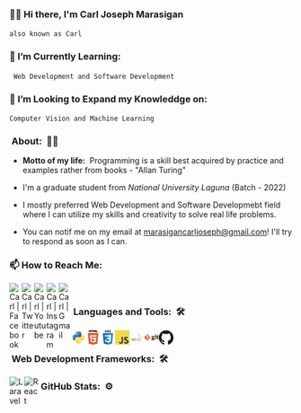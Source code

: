 ### 👋🏻 Hi there, I'm Carl Joseph Marasigan
    also known as Carl
### 📖 I’m Currently Learning:
     Web Development and Software Development
### 🔭 I’m Looking to Expand my Knowleddge on:
    Computer Vision and Machine Learning
    
### &nbsp;About:&nbsp; 👨‍💻
- **Motto of my life:** &nbsp;Programming is a skill best acquired by practice and examples rather from books - "Allan Turing" 

- I'm a graduate student from *National University Laguna* (Batch - 2022) 

- I mostly preferred Web Development and Software Developmebt field where I can utilize my skills and creativity to solve real life problems.

- You can notif me on my email at marasigancarljoseph@gmail.com! I'll try to respond as soon as I can.
 
### 📫 How to Reach Me:
<img align="left" alt="Carl | Facebook" width="22px" src="https://cdn.jsdelivr.net/npm/simple-icons@v3/icons/facebook.svg" />
<img align="left" alt="Carl | Twitter" width="22px" src="https://cdn.jsdelivr.net/npm/simple-icons@v3/icons/twitter.svg" />
<img align="left" alt="Carl | Youtube" width="22px" src="https://cdn.jsdelivr.net/npm/simple-icons@v3/icons/youtube.svg" />
<img align="left" alt="Carl | Instagram" width="22px" src="https://cdn.jsdelivr.net/npm/simple-icons@v3/icons/instagram.svg" />
<img align="left" alt="Carl | Gmail" width="22px" src="https://cdn.jsdelivr.net/npm/simple-icons@v3/icons/gmail.svg" />
<br />

<h3 align="left">&nbsp;Languages and Tools:&nbsp; 🛠 </h3>
<p align="left">&nbsp;&nbsp;&nbsp;&nbsp;
<img align="left" alt="Python" width="26px" src="https://raw.githubusercontent.com/devicons/devicon/master/icons/python/python-original.svg"/>
<img align="left" alt="HTML5" width="26px" src="https://raw.githubusercontent.com/github/explore/80688e429a7d4ef2fca1e82350fe8e3517d3494d/topics/html/html.png" />
<img align="left" alt="CSS3" width="26px" src="https://raw.githubusercontent.com/github/explore/80688e429a7d4ef2fca1e82350fe8e3517d3494d/topics/css/css.png" />
<img align="left" alt="JavaScript" width="26px" src="https://raw.githubusercontent.com/github/explore/80688e429a7d4ef2fca1e82350fe8e3517d3494d/topics/javascript/javascript.png" />
<img align="left" alt="MySQL" width="26px" src="https://raw.githubusercontent.com/github/explore/80688e429a7d4ef2fca1e82350fe8e3517d3494d/topics/mysql/mysql.png" />
<img align="left" alt="Git" width="26px" src="https://raw.githubusercontent.com/github/explore/80688e429a7d4ef2fca1e82350fe8e3517d3494d/topics/git/git.png" />
<img align="left" alt="GitHub" width="26px" src="https://raw.githubusercontent.com/github/explore/78df643247d429f6cc873026c0622819ad797942/topics/github/github.png" />

<h3 align="left">&nbsp;Web Development Frameworks:&nbsp; 🛠 </h3>
<img align="left" alt="Laravel" width="26px" src="https://static-00.iconduck.com/assets.00/laravel-icon-497x512-uwybstke.png" />
<img align="left" alt="React" width="26px" src="https://upload.wikimedia.org/wikipedia/commons/thumb/a/a7/React-icon.svg/2300px-React-icon.svg.png" />


<h3 align="left">&nbsp;GitHub Stats:&nbsp; ⚙️ </h3>





    



<!---
Carl-Marasigan/Carl-Marasigan is a ✨ special ✨ repository because its `README.md` (this file) appears on your GitHub profile.
You can click the Preview link to take a look at your changes.
--->
